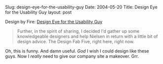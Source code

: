 Slug: design-eye-for-the-usability-guy
Date: 2004-05-20
Title: Design Eye for the Usability Guy
layout: post

Design by Fire: <a href="http://www.designbyfire.com/000094.html">Design Eye for the Usability Guy</a>
> Further, in the spirit of sharing, I decided I&#39;d gather up some knowledgeable designers and help Nielsen in return with a little bit of design advice. The Design Fab Five, right here, right now.

Oh, this is funny. And damn useful. *God* I wish I could design like these guys. Now I *really* need to give our company site a makeover. Grr.
